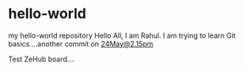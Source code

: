 # hello-world
my hello-world repository
Hello All,
I am Rahul.
I am trying to learn Git basics....another commit on 24May@2.15pm

Test ZeHub board....
